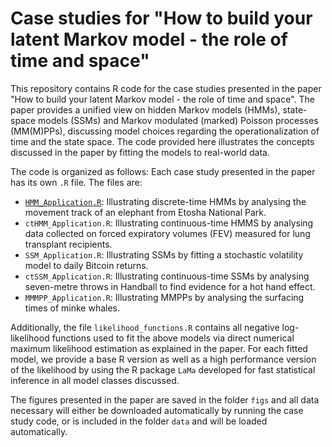 # Case studies for "How to build your latent Markov model - the role of time and space"

This repository contains R code for the case studies presented in the paper "How to build your latent Markov model - the role of time and space". The paper provides a unified view on hidden Markov models (HMMs), state-space models (SSMs) and Markov modulated (marked) Poisson processes (MM(M)PPs), discussing model choices regarding the operationalization of time and the state space. The code provided here illustrates the concepts discussed in the paper by fitting the models to real-world data.

The code is organized as follows: Each case study presented in the paper has its own `.R` file. The files are:

* [`HMM_Application.R`]("https://github.com/janoleko/LatentMarkov/blob/main/HMM_Application.R"): Illustrating discrete-time HMMs by analysing the movement track of an elephant
from Etosha National Park.
* `ctHMM_Application.R`: Illustrating continuous-time HMMS by analysing data collected on forced expiratory volumes (FEV)
measured for lung transplant recipients.
* `SSM_Application.R`: Illustrating SSMs by fitting a stochastic volatility model to daily Bitcoin returns.
* `ctSSM_Application.R`: Illustrating continuous-time SSMs by analysing seven-metre throws in Handball to find evidence for a hot hand effect.
* `MMMPP_Application.R`: Illustrating MMPPs by analysing the surfacing times of minke whales.

Additionally, the file `likelihood_functions.R` contains all negative log-likelihood functions used to fit the above models via direct numerical maximum likelihood estimation as explained in the paper. For each fitted model, we provide a base R version as well as a high performance version of the likelihood by using the R package `LaMa` developed for fast statistical inference in all model classes discussed.

The figures presented in the paper are saved in the folder `figs` and all data necessary will either be downloaded automatically by running the case study code, or is included in the folder `data` and will be loaded automatically.

